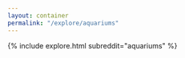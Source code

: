```yaml
---
layout: container
permalink: "/explore/aquariums"
---
```


<link rel="stylesheet" type="text/css" href="/static/css/explore.css">
{% include explore.html subreddit="aquariums" %}
